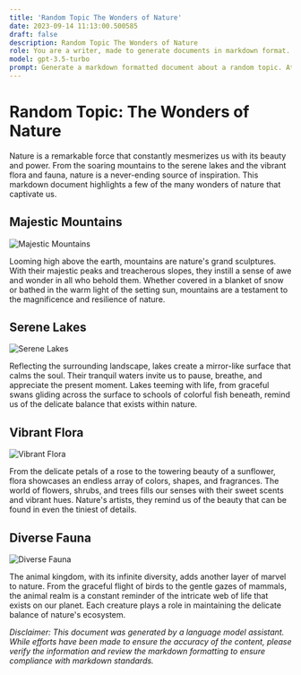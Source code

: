 ```yaml
---
title: 'Random Topic The Wonders of Nature'
date: 2023-09-14 11:13:00.500585
draft: false
description: Random Topic The Wonders of Nature
role: You are a writer, made to generate documents in markdown format. It is very important that all of the documents you generate are in valid markdown format.
model: gpt-3.5-turbo
prompt: Generate a markdown formatted document about a random topic. At the bottom, include a disclaimer explaining that the document was generated by you. The first line of the document should be the title. Make sure that the entire document is in proper markdown format, using a mix of various tags to make the document visually appealing.
---
```


# Random Topic: The Wonders of Nature

Nature is a remarkable force that constantly mesmerizes us with its beauty and power. From the soaring mountains to the serene lakes and the vibrant flora and fauna, nature is a never-ending source of inspiration. This markdown document highlights a few of the many wonders of nature that captivate us.

## Majestic Mountains

![Majestic Mountains](https://example.com/mountains.jpg)

Looming high above the earth, mountains are nature's grand sculptures. With their majestic peaks and treacherous slopes, they instill a sense of awe and wonder in all who behold them. Whether covered in a blanket of snow or bathed in the warm light of the setting sun, mountains are a testament to the magnificence and resilience of nature.

## Serene Lakes

![Serene Lakes](https://example.com/lake.jpg)

Reflecting the surrounding landscape, lakes create a mirror-like surface that calms the soul. Their tranquil waters invite us to pause, breathe, and appreciate the present moment. Lakes teeming with life, from graceful swans gliding across the surface to schools of colorful fish beneath, remind us of the delicate balance that exists within nature.

## Vibrant Flora

![Vibrant Flora](https://example.com/flowers.jpg)

From the delicate petals of a rose to the towering beauty of a sunflower, flora showcases an endless array of colors, shapes, and fragrances. The world of flowers, shrubs, and trees fills our senses with their sweet scents and vibrant hues. Nature's artists, they remind us of the beauty that can be found in even the tiniest of details.

## Diverse Fauna

![Diverse Fauna](https://example.com/wildlife.jpg)

The animal kingdom, with its infinite diversity, adds another layer of marvel to nature. From the graceful flight of birds to the gentle gazes of mammals, the animal realm is a constant reminder of the intricate web of life that exists on our planet. Each creature plays a role in maintaining the delicate balance of nature's ecosystem.

_Disclaimer: This document was generated by a language model assistant. While efforts have been made to ensure the accuracy of the content, please verify the information and review the markdown formatting to ensure compliance with markdown standards._